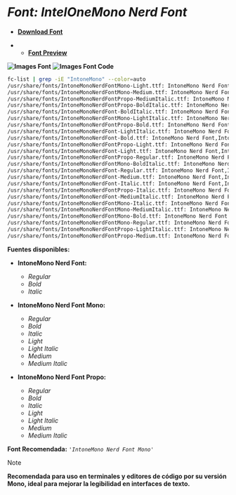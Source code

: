 <!-- Autor: Daniel Benjamin Perez Morales -->
<!-- GitHub: https://github.com/DanielPerezMoralesDev13 -->
<!-- Correo electrónico: danielperezdev@proton.me -->

# ***Font: IntelOneMono Nerd Font***

- **[Download Font](https://github.com/ryanoasis/nerd-fonts/releases/download/v3.2.1/IntelOneMono.zip "https://github.com/ryanoasis/nerd-fonts/releases/download/v3.2.1/IntelOneMono.zip")**

- - **[Font Preview](https://www.programmingfonts.org/#intel-one-mono "https://www.programmingfonts.org/#intel-one-mono")**

**![Images Font](../../Fonts/IntelOneMono%20Nerd%20Font.png "Fonts/IntelOneMono Nerd Font.png")**
**![Images Font Code](../../Font%20Images%20Code/IntelOneMono%20Nerd%20Font%20Code.png "Font Images Code/IntelOneMono Nerd Font Code.png")**

```bash
fc-list | grep -iE "IntoneMono" --color=auto
/usr/share/fonts/IntoneMonoNerdFontMono-Light.ttf: IntoneMono Nerd Font Mono,IntoneMono NFM,IntoneMono NFM Light:style=Light,Regular
/usr/share/fonts/IntoneMonoNerdFontMono-Medium.ttf: IntoneMono Nerd Font Mono,IntoneMono NFM,IntoneMono NFM Medium:style=Medium,Regular
/usr/share/fonts/IntoneMonoNerdFontPropo-MediumItalic.ttf: IntoneMono Nerd Font Propo,IntoneMono NFP,IntoneMono NFP Medium:style=Medium Italic,Italic
/usr/share/fonts/IntoneMonoNerdFontPropo-BoldItalic.ttf: IntoneMono Nerd Font Propo,IntoneMono NFP:style=Bold Italic
/usr/share/fonts/IntoneMonoNerdFont-BoldItalic.ttf: IntoneMono Nerd Font,IntoneMono NF:style=Bold Italic
/usr/share/fonts/IntoneMonoNerdFontMono-LightItalic.ttf: IntoneMono Nerd Font Mono,IntoneMono NFM,IntoneMono NFM Light:style=Light Italic,Italic
/usr/share/fonts/IntoneMonoNerdFontPropo-Bold.ttf: IntoneMono Nerd Font Propo,IntoneMono NFP:style=Bold
/usr/share/fonts/IntoneMonoNerdFont-LightItalic.ttf: IntoneMono Nerd Font,IntoneMono NF,IntoneMono NF Light:style=Light Italic,Italic
/usr/share/fonts/IntoneMonoNerdFont-Bold.ttf: IntoneMono Nerd Font,IntoneMono NF:style=Bold
/usr/share/fonts/IntoneMonoNerdFontPropo-Light.ttf: IntoneMono Nerd Font Propo,IntoneMono NFP,IntoneMono NFP Light:style=Light,Regular
/usr/share/fonts/IntoneMonoNerdFont-Light.ttf: IntoneMono Nerd Font,IntoneMono NF,IntoneMono NF Light:style=Light,Regular
/usr/share/fonts/IntoneMonoNerdFontPropo-Regular.ttf: IntoneMono Nerd Font Propo,IntoneMono NFP:style=Regular
/usr/share/fonts/IntoneMonoNerdFontMono-BoldItalic.ttf: IntoneMono Nerd Font Mono,IntoneMono NFM:style=Bold Italic
/usr/share/fonts/IntoneMonoNerdFont-Regular.ttf: IntoneMono Nerd Font,IntoneMono NF:style=Regular
/usr/share/fonts/IntoneMonoNerdFont-Medium.ttf: IntoneMono Nerd Font,IntoneMono NF,IntoneMono NF Medium:style=Medium,Regular
/usr/share/fonts/IntoneMonoNerdFont-Italic.ttf: IntoneMono Nerd Font,IntoneMono NF:style=Italic
/usr/share/fonts/IntoneMonoNerdFontPropo-Italic.ttf: IntoneMono Nerd Font Propo,IntoneMono NFP:style=Italic
/usr/share/fonts/IntoneMonoNerdFont-MediumItalic.ttf: IntoneMono Nerd Font,IntoneMono NF,IntoneMono NF Medium:style=Medium Italic,Italic
/usr/share/fonts/IntoneMonoNerdFontMono-Italic.ttf: IntoneMono Nerd Font Mono,IntoneMono NFM:style=Italic
/usr/share/fonts/IntoneMonoNerdFontMono-MediumItalic.ttf: IntoneMono Nerd Font Mono,IntoneMono NFM,IntoneMono NFM Medium:style=Medium Italic,Italic
/usr/share/fonts/IntoneMonoNerdFontMono-Bold.ttf: IntoneMono Nerd Font Mono,IntoneMono NFM:style=Bold
/usr/share/fonts/IntoneMonoNerdFontMono-Regular.ttf: IntoneMono Nerd Font Mono,IntoneMono NFM:style=Regular
/usr/share/fonts/IntoneMonoNerdFontPropo-LightItalic.ttf: IntoneMono Nerd Font Propo,IntoneMono NFP,IntoneMono NFP Light:style=Light Italic,Italic
/usr/share/fonts/IntoneMonoNerdFontPropo-Medium.ttf: IntoneMono Nerd Font Propo,IntoneMono NFP,IntoneMono NFP Medium:style=Medium,Regular
```

**Fuentes disponibles:**

- **IntoneMono Nerd Font:**
  - *Regular*
  - *Bold*
  - *Italic*

- **IntoneMono Nerd Font Mono:**
  - *Regular*
  - *Bold*
  - *Italic*
  - *Light*
  - *Light Italic*
  - *Medium*
  - *Medium Italic*

- **IntoneMono Nerd Font Propo:**
  - *Regular*
  - *Bold*
  - *Italic*
  - *Light*
  - *Light Italic*
  - *Medium*
  - *Medium Italic*

**Font Recomendada:** *`'IntoneMono Nerd Font Mono'`*

> [!NOTE]
> **Recomendada para uso en terminales y editores de código por su versión Mono, ideal para mejorar la legibilidad en interfaces de texto.**
